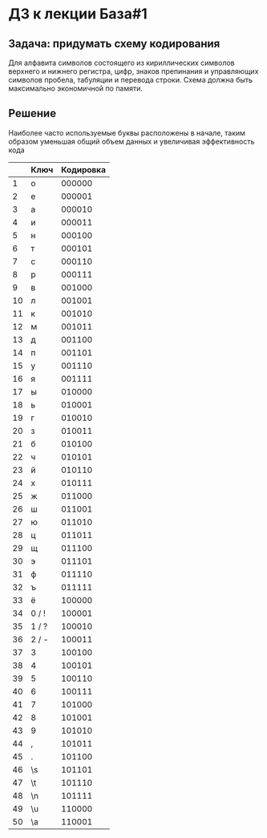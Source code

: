 # ДЗ к лекции База#1

## Задача: придумать схему кодирования

Для алфавита символов состоящего из кириллических символов верхнего и нижнего регистра, цифр,
знаков препинания и управляющих символов пробела, табуляции и перевода строки.
Схема должна быть максимально экономичной по памяти.

## Решение

Наиболее часто используемые буквы расположены в начале, таким образом уменьшая общий объем данных и увеличивая эффективность кода

|  | Ключ   | Кодировка |
|--------|--------|----------|
| 1      | о      | 000000   |
| 2      | е      | 000001   |
| 3      | а      | 000010   |
| 4      | и      | 000011   |
| 5      | н      | 000100   |
| 6      | т      | 000101   |
| 7      | с      | 000110   |
| 8      | р      | 000111   |
| 9      | в      | 001000   |
| 10     | л      | 001001   |
| 11     | к      | 001010   |
| 12     | м      | 001011   |
| 13     | д      | 001100   |
| 14     | п      | 001101   |
| 15     | у      | 001110   |
| 16     | я      | 001111   |
| 17     | ы      | 010000   |
| 18     | ь      | 010001   |
| 19     | г      | 010010   |
| 20     | з      | 010011   |
| 21     | б      | 010100   |
| 22     | ч      | 010101   |
| 23     | й      | 010110   |
| 24     | х      | 010111   |
| 25     | ж      | 011000   |
| 26     | ш      | 011001   |
| 27     | ю      | 011010   |
| 28     | ц      | 011011   |
| 29     | щ      | 011100   |
| 30     | э      | 011101   |
| 31     | ф      | 011110   |
| 32     | ъ      | 011111   |
| 33     | ё      | 100000   |
| 34     | 0 / !  | 100001   |
| 35     | 1 / ?  | 100010   |
| 36     | 2 / -  | 100011   |
| 37     | 3      | 100100   |
| 38     | 4      | 100101   |
| 39     | 5      | 100110   |
| 40     | 6      | 100111   |
| 41     | 7      | 101000   |
| 42     | 8      | 101001   |
| 43     | 9      | 101010   |
| 44     | ,      | 101011   |
| 45     | .      | 101100   |
| 46     | \s     | 101101   |
| 47     | \t     | 101110   |
| 48     | \n     | 101111   |
| 49     | \u     | 110000   |
| 50     | \a     | 110001   |
